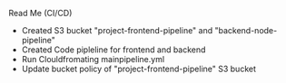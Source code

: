 Read Me (CI/CD)

- Created S3 bucket "project-frontend-pipeline" and "backend-node-pipeline"
- Created Code pipleline for frontend and backend
- Run Clouldfromating mainpipeline.yml
- Update bucket policy of "project-frontend-pipeline" S3 bucket
